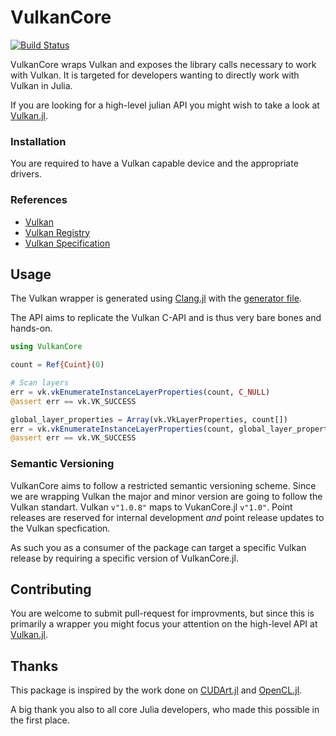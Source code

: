 # VulkanCore

[![Build Status](https://travis-ci.org/JuliaGPU/VulkanCore.jl.svg?branch=master)](https://travis-ci.org/JuliaGPU/VulkanCore.jl)

VulkanCore wraps Vulkan and exposes the library calls necessary to work with
Vulkan. It is targeted for developers wanting to directly work with Vulkan in
Julia. 

If you are looking for a high-level julian API you might wish to take a look at
[Vulkan.jl](https://github.com/JuliaGPU/Vulkan.jl).

### Installation
You are required to have a Vulkan capable device and the appropriate drivers.

### References
- [Vulkan](https://www.khronos.org/vulkan/)
- [Vulkan Registry](https://www.khronos.org/registry/vulkan/)
- [Vulkan Specification](https://www.khronos.org/registry/vulkan/specs/1.0/apispec.html)

## Usage
The Vulkan wrapper is generated using  [Clang.jl](https://github.com/ihnorton/Clang.jl)
with the [generator file](gen/generator.jl).

The API aims to replicate the Vulkan C-API and is thus very bare bones and hands-on.

```julia
using VulkanCore

count = Ref{Cuint}(0)

# Scan layers
err = vk.vkEnumerateInstanceLayerProperties(count, C_NULL)
@assert err == vk.VK_SUCCESS

global_layer_properties = Array(vk.VkLayerProperties, count[])
err = vk.vkEnumerateInstanceLayerProperties(count, global_layer_properties)
@assert err == vk.VK_SUCCESS
```

### Semantic Versioning
VulkanCore aims to follow a restricted semantic versioning scheme. Since we are
wrapping Vulkan the major and minor version are going to follow the Vulkan 
standart. Vulkan `v"1.0.8"` maps to VukanCore.jl `v"1.0"`.
Point releases are reserved for internal development *and* point release updates
to the Vulkan specfication.

As such you as a consumer of the package can target a specific Vulkan release by
requiring a specific version of VulkanCore.jl.

## Contributing
You are welcome to submit pull-request for improvments, but since this is
primarily a wrapper you might focus your attention on the high-level API at
[Vulkan.jl](https://github.com/JuliaGPU/Vulkan.jl).

## Thanks
This package is inspired by the work done on [CUDArt.jl](https://github.com/JuliaGPU/CUDArt.jl)
and [OpenCL.jl](https://github.com/JuliaGPU/CUDArt.jl). 

A big thank you also to all core Julia developers, who made this possible in the 
first place.
